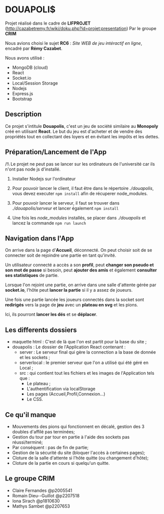 # DOUAPOLI$

Projet réalisé dans le cadre de **LIFPROJET** (http://cazabetremy.fr/wiki/doku.php?id=projet:presentation) Par le groupe **CRIM**

Nous avions choisi le sujet **RC6** : _Site WEB de jeu intéractif en ligne_, encadré par **Rémy Cazabet**.

Nous avons utilisé :

- MongoDB (cloud)
- React
- Socket.io
- Local/Session Storage
- Nodejs
- Express.js
- Bootstrap


## Description

Ce projet s'intitule **Douapolis**, c'est un jeu de société similaire au **Monopoly** créé en utilisant **React**. Le but du jeu est d'acheter et de vendre des propriétés tout en collectant des loyers et en évitant les impôts et les dettes.


## Préparation/Lancement de l'App

/!\ Le projet ne peut pas se lancer sur les ordinateurs de l'université car ils n'ont pas node js d'installé.

1. Installer Nodejs sur l'ordinateur

1. Pour pouvoir lancer le client, il faut être dans le répertoire _./douapolis_, vous devez executer `npm install` afin de récuperer node_modules.

1. Pour pouvoir lancer le serveur, il faut se trouver dans _./douapolis/serveur_ et lancer également `npm install`

1. Une fois les _node_modules_ installés, se placer dans _./douapolis_ et lancez la commande `npm run launch`

## Navigation dans l'App

On arrive dans la page d'**Accueil**, déconnecté. On peut choisir soit de se connecter soit de rejoindre une partie en tant qu'invité.

Un utilisateur connecté a accès a son **profil**, peut **changer son pseudo et son mot de passe** si besoin, peut **ajouter des amis** et également **consulter ses statistiques** de partie.

Lorsque l'on rejoint une partie, on arrive dans une salle d'attente gérée par **socket.io**, l'hôte peut **lancer la partie** si il y a assez de joueurs.

Une fois une partie lancée les joueurs connectés dans la socket sont **redirigés** vers la page de **jeu** avec un **plateau en svg** et les pions.

Ici, ils pourront **lancer les dés** et se **déplacer**.

## Les differents dossiers

- maquette html : C'est de là que l'on est partit pour la base du site ;
- douapolis : Le dossier de l'Application React contenant :
    - server : Le serveur final qui gère la connection a la base de donnée et les sockets ;
    - serverlocal : le premier serveur que l'on a utilisé qui été géré en Local ;
    - src : qui contient tout les fichiers et les images de l'Application tels que :
        - Le plateau ;
        - L'authentification via localStorage
        - Les pages (Accueil,Profil,Connexion...)
        - Le CSS.

## Ce qu'il manque

- Mouvements des pions qui fonctionnent en décalé, gestion des 3 doubles d'affilé pas terminées;
- Gestion du tour par tour en partie à l'aide des sockets pas réussi/terminé;
- Par conséquent : pas de fin de partie;
- Gestion de la sécurité du site (bloquer l'accès à certaines pages);
- Cloture de la salle d'attente si l'hôte quitte (ou changement d'hôte);
- Cloture de la partie en cours si quelqu'un quitte.

## Le groupe CRIM
- Claire Fernandes @p2005541
- Romain Dieu--Guillot @p2207518
- Iona Sirach @p1810630
- Mathys Sambet @p2207653

